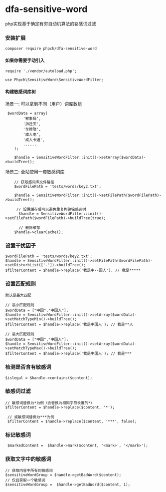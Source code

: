 # dfa-sensitive-word
 php实现基于确定有穷自动机算法的铭感词过滤

### 安装扩展

    composer require phpch/dfa-sensitive-word

#### 如果你需要手动引入

    require './vendor/autoload.php';
    
    use Phpch\SensitiveWord\SensitiveWordFilter;

####  构建敏感词库树
场景一: 可以拿到不同（用户）词库数组
```
 $wordData = array(
        '察象蚂',
        '拆迁灭',
        '车牌隐',
        '成人电',
        '成人卡通',
        ......
    );
    
    $handle = SensitiveWordFilter::init()->setArray($wordData)->buildTree();
```
场景二: 全站使用一套敏感词库
```
    // 获取感词库文件路径
    $wordFilePath = 'tests/words/key2.txt';
    
    $handle = SensitiveWordFilter::init()->setFilePath($wordFilePath)->buildTree();
    
     // 设置缓存后可以避免重复构建铭感词树
      $handle = SensitiveWordFilter::init()->setFilePath($wordFilePath)->buildTree(true);
      
      // 删除缓存
    $handle->clearCache();
```
### 设置干扰因子
    $wordFilePath = 'tests/words/key2.txt';
    $handle = SensitiveWordFilter::init()->setFilePath($wordFilePath)->setDisturbList(['-'])->buildTree();
    $filterContent = $handle->replace('我是中--国人'); // 我是*****
    
### 设置匹配规则
    默认是最大匹配

    // 最小匹配规则
    $wordData = ["中国","中国人"];
    $handle = SensitiveWordFilter::init()->setArray($wordData)->setMatchTypeMin()->buildTree();
    $filterContent = $handle->replace('我是中国人'); // 我是**人

    // 最大匹配规则
    $wordData = ["中国","中国人"];
    $handle = SensitiveWordFilter::init()->setArray($wordData)->setMatchTypeMax()->buildTree();
    $filterContent = $handle->replace('我是中国人'); // 我是***


### 检测是否含有敏感词

    $islegal = $handle->contains($content);

### 敏感词过滤

    // 敏感词替换为*为例（会替换为相同字符长度的*）
    $filterContent = $handle->replace($content, '*');
    
     // 或敏感词替换为***为例
     $filterContent = $handle->replace($content, '***', false);

### 标记敏感词
     $markedContent =  $handle->mark($content, '<mark>', '</mark>');

### 获取文字中的敏感词

    // 获取内容中所有的敏感词
    $sensitiveWordGroup = $handle->getBadWord($content);
    // 仅且获取一个敏感词
    $sensitiveWordGroup =  $handle->getBadWord($content, 1);
